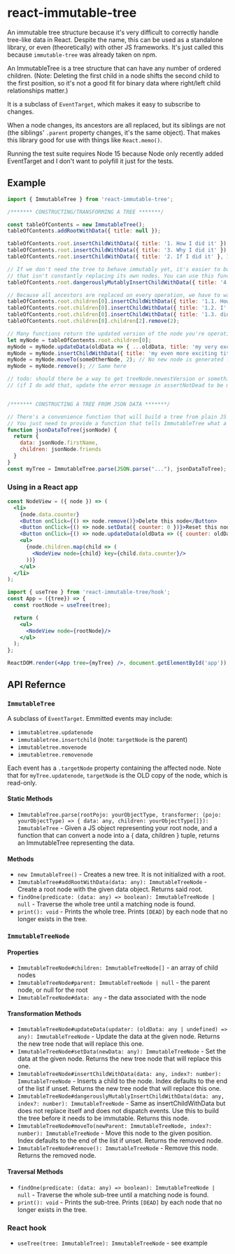 # react-immutable-tree

An immutable tree structure because it's very difficult to correctly handle
tree-like data in React. Despite the name, this can be used as a standalone
library, or even (theoretically) with other JS frameworks. It's just called
this because `immutable-tree` was already taken on npm.

An ImmutableTree is a tree structure that can have any number of ordered
children. (Note: Deleting the first child in a node shifts the second child
to the first position, so it's not a good fit for binary data where right/left
child relationships matter.)

It is a subclass of `EventTarget`, which makes it easy to subscribe to changes.

When a node changes, its ancestors are all replaced, but its siblings are not
(the siblings' `.parent` property changes, it's the same object). That makes
this library good for use with things like `React.memo()`.

Running the test suite requires Node 15 because Node only recently added
EventTarget and I don't want to polyfill it just for the tests.

## Example

```javascript
import { ImmutableTree } from 'react-immutable-tree';

/******* CONSTRUCTING/TRANSFORMING A TREE *******/

const tableOfContents = new ImmutableTree();
tableOfContents.addRootWithData({ title: null });

tableOfContents.root.insertChildWithData({ title: '1. How I did it' });
tableOfContents.root.insertChildWithData({ title: '3. Why I did it' }); // root is a different object now!
tableOfContents.root.insertChildWithData({ title: '2. If I did it' }, 1); // optional second argument is index in children list

// If we don't need the tree to behave immutably yet, it's easier to build a tree
// that isn't constantly replacing its own nodes. You can use this function in that case
tableOfContents.root.dangerouslyMutablyInsertChildWithData({ title: '4. But... I did it...' }, 1);

// Because all ancestors are replaced on every operation, we have to walk the entire tree for every operation
tableOfContents.root.children[0].insertChildWithData({ title: '1.1. How' });
tableOfContents.root.children[0].insertChildWithData({ title: '1.2. I' });
tableOfContents.root.children[0].insertChildWithData({ title: '1.3. did' });
tableOfContents.root.children[0].children[2].remove(2);

// Many functions return the updated version of the node you're operating on, making it easy to keep "transforming" the same node
let myNode = tableOfContents.root.children[0];
myNode = myNode.updateData(oldData => { ...oldData, title: 'my very exciting title' });
myNode = myNode.insertChildWithData({ title: 'my even more exciting title' });
myNode = myNode.moveTo(someOtherNode, 2); // No new node is generated for this one, it returns itself. Also, optional second arg is index
myNode = myNode.remove(); // Same here

// todo: should there be a way to get treeNode.newestVersion or something? Or would that cause all manner of memory leaks? Hm...
// (if I do add that, update the error message in assertNotDead to be more helpful)


/******* CONSTRUCTING A TREE FROM JSON DATA *******/

// There's a convenience function that will build a tree from plain JS objects
// You just need to provide a function that tells ImmutableTree what a given object's data and children are
function jsonDataToTree(jsonNode) {
  return {
    data: jsonNode.firstName,
    children: jsonNode.friends
  }
}
const myTree = ImmutableTree.parse(JSON.parse("..."), jsonDataToTree);
```

### Using in a React app

```jsx
const NodeView = ({ node }) => (
  <li>
    {node.data.counter}
    <Button onClick={() => node.remove()}>Delete this node</Button>
    <Button onClick={() => node.setData({ counter: 0 })}>Reset this node</Button>
    <Button onClick={() => node.updateData(oldData => ({ counter: oldData.counter + 1 }))}>Increment this node</Button>
    <ul>
      {node.children.map(child => (
        <NodeView node={child} key={child.data.counter}/>
      ))}
    </ul>
  </li>
);

import { useTree } from 'react-immutable-tree/hook';
const App = ({tree}) => {
  const rootNode = useTree(tree);

  return (
    <ul>
      <NodeView node={rootNode}/>
    </ul>
  );
};

ReactDOM.render(<App tree={myTree} />, document.getElementById('app'));
```


## API Refernce

### `ImmutableTree`

A subclass of `EventTarget`. Emmitted events may include:

- `immutabletree.updatenode`
- `immutabletree.insertchild` (note: `targetNode` is the parent)
- `immutabletree.movenode`
- `immutabletree.removenode`

Each event has a `.targetNode` property containing the affected node. Note that
for `myTree.updatenode`, `targetNode` is the OLD copy of the node, which is
read-only.

#### Static Methods

- `ImmutableTree.parse(rootPojo: yourObjectType, transformer: (pojo: yourObjectType) => { data: any, children: yourObjectType[]}): ImmutableTree` - Given a JS object representing your root node, and a function that can convert a node into a { data, children } tuple, returns an ImmutableTree representing the data.

#### Methods

- `new ImmutableTree()` - Creates a new tree. It is not initialized with a root.
- `ImmutableTree#addRootWithData(data: any): ImmutableTreeNode` - Create a root
  node with the given data object. Returns said root.
- `findOne(predicate: (data: any) => boolean): ImmutableTreeNode | null` - Traverse the whole tree until a matching node is found.
- `print(): void` - Prints the whole tree. Prints `[DEAD]` by each node that no longer exists in the tree.

### `ImmutableTreeNode`

#### Properties
- `ImmutableTreeNode#children: ImmutableTreeNode[]` - an array of child nodes
- `ImmutableTreeNode#parent: ImmutableTreeNode | null` - the parent node, or null for the root
- `ImmutableTreeNode#data: any` - the data associated with the node

#### Transformation Methods

- `ImmutableTreeNode#updateData(updater: (oldData: any | undefined) => any): ImmutableTreeNode` - Update the data at the given node. Returns the new tree node that will replace this one.
- `ImmutableTreeNode#setData(newData: any): ImmutableTreeNode` - Set the data at the given node. Returns the new tree node that will replace this one.
- `ImmutableTreeNode#insertChildWithData(data: any, index?: number): ImmutableTreeNode` - Inserts a child to the node. Index defaults to the end of the list if unset. Returns the new tree node that will replace this one.
- `ImmutableTreeNode#dangerouslyMutablyInsertChildWithData(data: any, index?: number): ImmutableTreeNode` - Same as insertChildWithData but does not replace itself and does not dispatch events. Use this to build the tree before it needs to be immutable. Returns this node.
- `ImmutableTreeNode#moveTo(newParent: ImmutableTreeNode, index?: number): ImmutableTreeNode` - Move this node to the given position. Index defaults to the end of the list if unset. Returns the removed node.
- `ImmutableTreeNode#remove(): ImmutableTreeNode` - Remove this node. Returns the removed node.

#### Traversal Methods

- `findOne(predicate: (data: any) => boolean): ImmutableTreeNode | null` - Traverse the whole sub-tree until a matching node is found.
- `print(): void` - Prints the sub-tree. Prints `[DEAD]` by each node that no longer exists in the tree.

### React hook

- `useTree(tree: ImmutableTree): ImmutableTreeNode` - see example